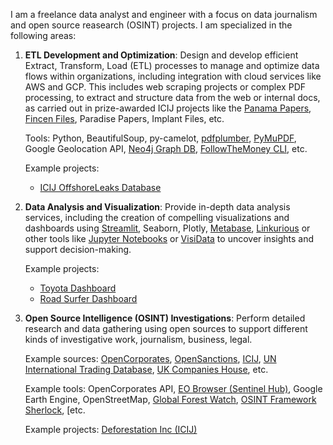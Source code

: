 <!--
.. title: Services
.. slug: services
.. date: 2025-05-05 21:46:12 UTC+02:00
.. tags: data analysis, data engineering, data visualization, data journalism, osint, research, graph database
.. category: services
.. link: 
.. description: 
.. type: text
-->

I am a freelance data analyst and engineer with a focus on data journalism and open source reasearch (OSINT) projects. I am specialized in the following areas:

1. **ETL Development and Optimization**: Design and develop efficient Extract, Transform, Load (ETL) processes to manage and optimize data flows within organizations, including integration with cloud services like AWS and GCP. This includes web scraping projects or complex PDF processing, to extract and structure data from the web or internal docs, as carried out in prize-awarded ICIJ projects like the [Panama Papers](https://www.icij.org/investigations/panama-papers/), [Fincen Files](https://www.icij.org/investigations/fincen-files/), Paradise Papers, Implant Files, etc. 

    Tools: Python, BeautifulSoup, py-camelot, [pdfplumber](https://github.com/jsvine/pdfplumber), [PyMuPDF](https://pymupdf.readthedocs.io/en/latest/index.html), Google Geolocation API, [Neo4j Graph DB](https://neo4j.com/), [FollowTheMoney CLI](https://followthemoney.tech/docs/cli/), etc.
    
    Example projects:
        
      - [ICIJ OffshoreLeaks Database](https://offshoreleaks.icij.org/)


1. **Data Analysis and Visualization**: Provide in-depth data analysis services, including the creation of compelling visualizations and dashboards using [Streamlit](https://streamlit.io/), Seaborn, Plotly, [Metabase](https://www.metabase.com/), [Linkurious](https://linkurious.com/) or other tools like [Jupyter Notebooks](https://jupyter.org/) or [VisiData](https://visidata.org/) to uncover insights and support decision-making.

    Example projects:
    
      - [Toyota Dashboard](https://toyota-ocasion-stats-891726790351.europe-southwest1.run.app/)
      - [Road Surfer Dashboard](https://roadsurfer-dashboard-891726790351.europe-southwest1.run.app)


1. **Open Source Intelligence (OSINT) Investigations**: Perform detailed research and data gathering using open sources to support different kinds of investigative work, journalism, business, legal. 
    
    Example sources: [OpenCorporates](https://opencorporates.com/), [OpenSanctions](https://www.opensanctions.org/), [ICIJ](https://icij.org/), [UN International Trading Database](https://comtrade.un.org/), [UK Companies House](https://www.gov.uk/government/organisations/companies-house), etc.
    
    Example tools: OpenCorporates API, [EO Browser (Sentinel Hub)](https://apps.sentinel-hub.com/eo-browser/), Google Earth Engine, OpenStreetMap, [Global Forest Watch](https://www.globalforestwatch.org/map/), [OSINT Framework](https://osintframework.com/,) [Sherlock](https://github.com/sherlock-project/sherlock), [etc.
    
    Example projects: [Deforestation Inc (ICIJ)](https://www.icij.org/investigations/deforestation-inc/myanmars-controversial-timber-trade-persists-despite-western-sanctions/)
